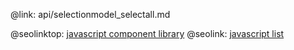@link: api/selectionmodel_selectall.md

@seolinktop: [javascript component library](https://webix.com)
@seolink: [javascript list](https://webix.com/widget/list/)